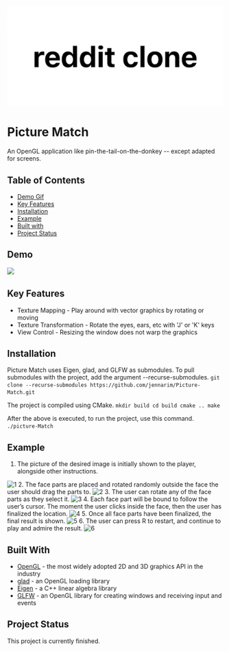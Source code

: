 <p align="center">
  <img src="documentation/logo.png" alt="Picture Match logo"> 
</p>

# Picture Match
An OpenGL application like pin-the-tail-on-the-donkey -- except adapted for screens.

## Table of Contents
* [Demo Gif](#demo)
* [Key Features](#key-features)
* [Installation](#installation)
* [Example](#example)
* [Built with](#built-with)
* [Project Status](#)

## Demo
<img src="https://user-images.githubusercontent.com/20725513/73604361-93abb400-455d-11ea-94fa-720686595aef.gif">

## Key Features
* Texture Mapping - Play around with vector graphics by rotating or moving 
* Texture Transformation - Rotate the eyes, ears, etc with 'J' or 'K' keys
* View Control - Resizing the window does not warp the graphics

## Installation
Picture Match uses Eigen, glad, and GLFW as submodules. To pull submodules with the project, add the argument --recurse-submodules.
`git clone --recurse-submodules https://github.com/jennarim/Picture-Match.git`

The project is compiled using CMake.
`mkdir build
cd build
cmake ..
make`

After the above is executed, to run the project, use this command.
`./picture-Match`

## Example
1. The picture of the desired image is initially shown to the player, alongside other instructions.
<img width="200" alt="1" src="https://user-images.githubusercontent.com/20725513/72637158-a5bb0f00-392e-11ea-9317-ca8660fe1dc4.png">
2. The face parts are placed and rotated randomly outside the face the user should drag the parts to.
<img width="200" alt="2" src="https://user-images.githubusercontent.com/20725513/72637258-e1ee6f80-392e-11ea-9d71-b3f4cc571f1c.png">
3. The user can rotate any of the face parts as they select it.
<img width="200" alt="3" src="https://user-images.githubusercontent.com/20725513/72637270-ec106e00-392e-11ea-84ce-c80e8c49986a.png">
4. Each face part will be bound to follow the user’s cursor.  The moment the user clicks inside the face, then the user has finalized the location.
<img width="200" alt="4" src="https://user-images.githubusercontent.com/20725513/72637287-f6cb0300-392e-11ea-8791-98ddc7b8900f.png">
5. Once all face parts have been finalized, the final result is shown.
<img width="200" alt="5" src="https://user-images.githubusercontent.com/20725513/72637307-fe8aa780-392e-11ea-8cd8-5b98e1d38ab3.png">
6. The user can press R to restart, and continue to play and admire the result.
<img width="200" alt="6" src="https://user-images.githubusercontent.com/20725513/72637323-08140f80-392f-11ea-96af-079b1895853b.png">

## Built With
* [OpenGL](https://www.opengl.org/) - the most widely adopted 2D and 3D graphics API in the industry
* [glad](https://glad.dav1d.de/) - an OpenGL loading library
* [Eigen](https://gitlab.com/libeigen/eigen) - a C++ linear algebra library
* [GLFW](https://www.glfw.org/) - an OpenGL library for creating windows and receiving input and events

## Project Status
This project is currently finished. 


